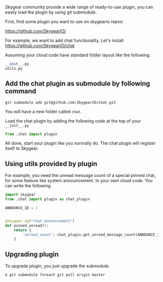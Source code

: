 Skygear community provide a wide range of ready-to-use plugin, you can easily
load the plugin by using git submodule.

First, find some plugin you want to use on skygeario repos:

https://github.com/SkygearIO/


For example, we want to add chat functionality. Let's install
https://github.com/SkygearIO/chat


Assuming your cloud code have standard folder layout like the following:

``` python
__init__.py
utils.py
```

## Add the chat plugin as submodule by following command

`git submodule add git@github.com:SkygearIO/chat.git`

You will have a new folder called `chat`.

Load the chat plugin by adding the following code at the top of your
`__init__.py`

``` python
from .chat import plugin
```

All done, start your plugin like you normally do. The chat plugin will
register itself to Skygear.

## Using utils provided by plugin

For example, you need the unread message count of a special pinned chat, for
some feature like system announcement. In your own cloud code. You can
write the following

``` python
import skygear
from .chat import plugin as chat_plugin

ANNOUNCE_ID = 1


@skygear.op("chat:announcement")
def pinned_unread():
    return {
        'unread_count': chat_plugin.get_unread_message_count(ANNOUNCE_ID)
    }

```


## Upgrading plugin

To upgrade plugin, you just upgrade the submodule.

```shell
$ git submodule foreach git pull origin master
```

